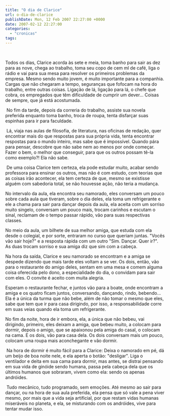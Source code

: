 ```yaml
---
title: "O dia de Clarice"
url: o-dia-de-clarice
publishDate: Mon, 12 Feb 2007 22:27:00 +0000
date: 2007-02-12 22:27:00
categories: 
  - "cronicas"
tags: 
---
```

<a href="http://1.bp.blogspot.com/_BzqI_RDZ6O4/Sbwk2JPCj5I/AAAAAAAAAGc/igBF3Q8HiY8/s1600-h/83988163.jpg"><img src="http://1.bp.blogspot.com/_BzqI_RDZ6O4/Sbwk2JPCj5I/AAAAAAAAAGc/igBF3Q8HiY8/s320/83988163.jpg" border="0" alt=""></a><br><p></p><div><br></div>Todos os dias, Clarice acorda às sete e meia, toma banho para sair as dez para as nove, chega ao trabalho, toma seu copo de cem ml de café, liga o rádio e vai para sua mesa para resolver os primeiros problemas da empresa. Mesmo sendo muito jovem, é muito importante para a companhia. Cargas que não chegaram a tempo, seguranças que fofocam na hora do trabalho, entre outras coisas. Ligação de lá, ligação para lá, o chefe que cobra, os empregados que têm dificuldade de cumprir um dever... Coisas de sempre, que já está acostumada.<p></p>  <p><span> </span>No fim da tarde, depois da correria do trabalho, assiste sua novela preferida enquanto toma banho, troca de roupa, tenta disfarçar suas espinhas para ir para faculdade.</p>  <p><span> </span>Lá, viaja nas aulas de filosofia, de literatura, nas oficinas de redação, quer encontrar mais do que respostas para sua própria vida, tenta encontrar respostas para o mundo inteiro, mas sabe que é impossível. Quando pára para pensar, descobre que não sabe nem ao menos por onde começar. Fazer o bem, o melhor que conseguir, para que os outros possam tê-la como exemplo?! Ela não sabe.</p>  <p><span> </span>De uma coisa Clarice tem certeza, ela pode estudar muito, acabar sendo professora para ensinar os outros, mas não é com estudo, com teorias que as coisas irão acontecer, ela tem certeza de que, mesmo se existisse alguém com sabedoria total, se não houvesse ação, não teria a mudança.</p>  <p>No intervalo da aula, ela encontra seu namorado, eles conversam um pouco sobre cada aula que tiveram, sobre o dia deles, ela toma um refrigerante e ele a chama para sair para dançar depois da aula, ela aceita com um sorriso muito singelo, conversam um pouco mais, trocam carinhos e escutam o sinal, reclamam de o tempo passar rápido, vão para suas respectivas classes.</p>  <p>No meio da aula, um bilhete de sua melhor amiga, que estuda com ela desde o colegial, e por sorte, entraram no curso que queriam juntas. "Vocês vão sair hoje?" e a resposta rápida com um outro "Sim. Dançar. Quer ir?". As duas trocam sorriso e sua amiga diz que sim com a cabeça.</p>  <p>Na hora da saída, Clarice e seu namorado se encontram e a amiga se despede dizendo que mais tarde eles voltam a se ver. Os dois, então, vão para o restaurante do amigo deles, sentam em uma mesa e comem alguma coisa oferecida pelo dono, a especialidade do dia, o convidam para sair com eles. O convite é aceito com muita alegria.</p>  <p>Esperam o restaurante fechar, e juntos vão para a boate, onde encontram a amiga e os quatro ficam juntos, conversando, dançando, rindo, bebendo... Ela é a única da turma que não bebe, além de não tomar o mesmo que eles, sabe que tem que ir para casa dirigindo, por isso, a responsabilidade corre em suas veias quando ela toma um refrigerante. </p>  <p>No fim da noite, hora de ir embora, ela, a única que não bebeu, vai dirigindo, primeiro, eles deixam a amiga, que bebeu muito, a colocam para dormir, depois o amigo, que se apaixonou pela amiga do casal, o colocam na cama. E os dois, vão para casa dela. Os dois conversam mais um pouco, colocam uma roupa mais aconchegante e vão dormir.</p>  <p><span> </span>Na hora de dormir é muito fácil para a Clarice: Deixa o namorado em pé, dá um beijo de boa noite nele, e ela aperta o botão: "desligar". Liga o ventilador e deita em sua cama para dormir, mas antes, se distrai pensando em sua vida de ginóide sendo humana, passa pela cabeça dela que os últimos humanos que sobraram, vivem como ela: sendo os apenas andróides.</p>  <p><span> </span>Tudo mecânico, tudo programado, sem emoções. Até mesmo ao sair para dançar, ou na hora de sua aula preferida, ela pensa que só vale a pena viver mesmo, por mais que a vida seja artificial, por que restam vidas humanas miseráveis no planeta, e ela, se misturando com os andróides, vive para tentar mudar isso.</p>
